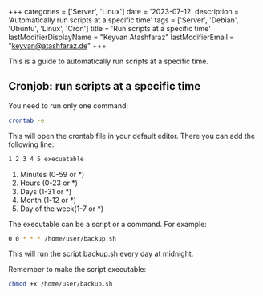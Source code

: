+++
categories = ['Server', 'Linux']
date = '2023-07-12'
description = 'Automatically run scripts at a specific time'
tags = ['Server', 'Debian', 'Ubuntu', 'Linux', 'Cron']
title = 'Run scripts at a specific time'
lastModifierDisplayName = "Keyvan Atashfaraz"
lastModifierEmail = "keyvan@atashfaraz.de"
+++

This is a guide to automatically run scripts at a specific time.

## Cronjob: run scripts at a specific time

You need to run only one command:

```bash
crontab -e
```

This will open the crontab file in your default editor. There you can add the following line:

```bash
1 2 3 4 5 execuatable
```
1. Minutes (0-59 or *)
2. Hours (0-23 or *)
3. Days (1-31 or *)
4. Month (1-12 or *)
5. Day of the week(1-7 or *)

The executable can be a script or a command. For example:

```bash
0 0 * * * /home/user/backup.sh
```

This will run the script backup.sh every day at midnight.

Remember to make the script executable:

```bash
chmod +x /home/user/backup.sh
```
